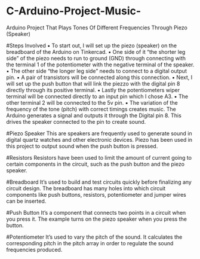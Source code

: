# C-Arduino-Project-Music-
Arduino Project That Plays Tones Of Different Frequencies Through Piezo (Speaker)

#Steps Involved
▪ To start out, I will set up the piezo (speaker) on the breadboard of the
Arduino on Tinkercad.
▪ One side of it “the shorter leg side” of the piezo needs to run to ground
(GND) through connecting with the terminal 1 of the potentiometer with
the negative terminal of the speaker.
▪ The other side “the longer leg side” needs to connect to a digital output pin.
▪ A pair of transistors will be connected along this connection.
▪ Next, I will set up the push button that will link the piezzo with the digital
pin 8 directly through its positive terminal.
▪ Lastly the potentiometers wiper terminal will be connected directly to an
input pin which I chose A3.
▪ The other terminal 2 will be connected to the 5v pin.
▪ The variation of the frequency of the tone (pitch) with correct timings
creates music. The Arduino generates a signal and outputs it through the
Digital pin 8. This drives the speaker connected to the pin to create sound.

#Piezo Speaker
This are speakers are frequently used to generate sound in digital
quartz watches and other electronic devices. Piezo has been used
in this project to output sound when the push button is pressed.

#Resistors
Resistors have been used to limit the amount of current going to
certain components in the circuit, such as the push button and
the piezo speaker.

#Breadboard
It’s used to build and test circuits quickly before finalizing any
circuit design. The breadboard has many holes into which circuit
components like push buttons, resistors, potentiometer and
jumper wires can be inserted.

#Push Button
It’s a component that connects two points in a circuit when you
press it. The example turns on the piezo speaker when you press
the button.

#Potentiometer
It’s used to vary the pitch of the sound. It calculates the
corresponding pitch in the pitch array in order to regulate the
sound frequencies produced.
